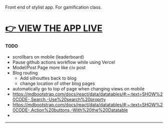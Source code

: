 Front end of stylist app. For gamification class.

# [👉 VIEW THE APP LIVE](https://clementine-christian-byrnes-projects.vercel.app/)

#### TODO

- scrollbars on mobile (leaderboard)
- Pause github actions workflow while using Vercel
- Model/Post Page more like civ post
- Blog routing
  - Add silhouttes back to blog
  - change location of other blog pages
- automatically go to top of page when changing views on mobile
- https://mdbootstrap.com/docs/react/data/datatables/#:~:text=SHOW%20CODE-,Search,-Use%20search%20proprty
- https://mdbootstrap.com/docs/react/data/datatables/#:~:text=SHOW%20CODE-,Action%20buttons,-With%20the%20Datatable
- 

---

